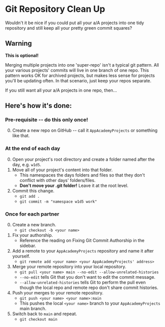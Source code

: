 # Git Repository Clean Up

Wouldn't it be nice if you could put all your a/A projects into one tidy
repository and still keep all your pretty green commit squares?

## Warning

**This is optional!**

Merging multiple projects into one 'super-repo' isn't a typical git pattern. All
your various projects' commits will live in one branch of one repo. This pattern
works OK for archived projects, but makes less sense for projects you'll be
updating often. In that scenario, just keep your repos separate.

If you still want all your a/A projects in one repo, then...

## Here's how it's done:

### Pre-requisite -- do this only once!

0. Create a new repo on GitHub -- call it `AppAcademyProjects` or something like
   that.

### At the end of each day

0. Open your project's root directory and create a folder named after the day,
   e.g. `w1d5`.
1. Move all of your project's content into that folder.
   - This namespaces the days folders and files so that they don't conflict with
     other days' folders/files.
   - **Don't move your .git folder!** Leave it at the root level.
1. Commit this change.
   - `git add .`
   - `git commit -m "namespace w1d5 work"`

### Once for each partner

0. Create a new branch.
   - `git checkout -b <your name>`
1. Fix your authorship.
   - Reference the reading on Fixing Git Commit Authorship in the 
     sidebar.
1. Add a remote to your `AppAcademyProjects` repository and name it after
   yourself.
   - `git remote add <your name> <your AppAcademyProjects' address>`
1. Merge your remote repository into your local repository.
   - `git pull <your name> main --no-edit --allow-unrelated-histories`
   - `--no-edit` tells Git that you don't want to edit the commit message.
   - `--allow-unrelated-histories` tells Git to perform the pull even though the
     local repo and remote repo don't share commit histories.
1. Push your merges to your remote repository.
   - `git push <your name> <your name>:main`
   - This pushes the local `<your name>` branch to your `AppAcademyProjects`
     main branch.
1. Switch back to `main` and repeat.
   - `git checkout main`